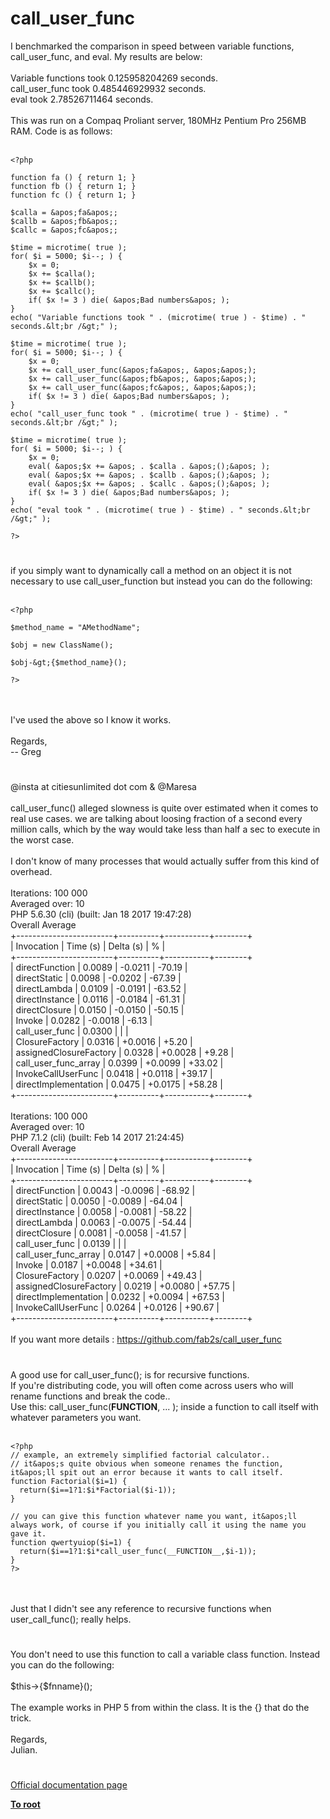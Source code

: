 # call_user_func



I benchmarked the comparison in speed between variable functions, call_user_func, and eval.  My results are below:<br><br>Variable functions took 0.125958204269 seconds.<br>call_user_func took 0.485446929932 seconds.<br>eval took 2.78526711464 seconds.<br><br>This was run on a Compaq Proliant server, 180MHz Pentium Pro 256MB RAM.  Code is as follows:<br><br>

```
<?php

function fa () { return 1; }
function fb () { return 1; }
function fc () { return 1; }

$calla = &apos;fa&apos;;
$callb = &apos;fb&apos;;
$callc = &apos;fc&apos;;

$time = microtime( true );
for( $i = 5000; $i--; ) {
    $x = 0;
    $x += $calla();
    $x += $callb();
    $x += $callc();
    if( $x != 3 ) die( &apos;Bad numbers&apos; );
}
echo( "Variable functions took " . (microtime( true ) - $time) . " seconds.&lt;br /&gt;" );

$time = microtime( true );
for( $i = 5000; $i--; ) {
    $x = 0;
    $x += call_user_func(&apos;fa&apos;, &apos;&apos;);
    $x += call_user_func(&apos;fb&apos;, &apos;&apos;);
    $x += call_user_func(&apos;fc&apos;, &apos;&apos;);
    if( $x != 3 ) die( &apos;Bad numbers&apos; );
}
echo( "call_user_func took " . (microtime( true ) - $time) . " seconds.&lt;br /&gt;" );

$time = microtime( true );
for( $i = 5000; $i--; ) {
    $x = 0;
    eval( &apos;$x += &apos; . $calla . &apos;();&apos; );
    eval( &apos;$x += &apos; . $callb . &apos;();&apos; );
    eval( &apos;$x += &apos; . $callc . &apos;();&apos; );
    if( $x != 3 ) die( &apos;Bad numbers&apos; );
}
echo( "eval took " . (microtime( true ) - $time) . " seconds.&lt;br /&gt;" );

?>
```
  

#

if you simply want to dynamically call a method on an object it is not necessary to use call_user_function but instead you can do the following:<br><br>

```
<?php

$method_name = "AMethodName";

$obj = new ClassName();

$obj-&gt;{$method_name}();

?>
```
<br><br>I&apos;ve used the above so I know it works.<br><br>Regards,<br>-- Greg  

#

@insta at citiesunlimited dot com &amp; @Maresa<br><br>call_user_func() alleged slowness is quite over estimated when it comes to real use cases. we are talking about loosing fraction of a second every million calls, which by the way would take less than half a sec to execute in the worst case.<br><br>I don&apos;t know of many processes that would actually suffer from this kind of overhead.<br><br>Iterations: 100 000<br>Averaged over: 10<br>PHP 5.6.30 (cli) (built: Jan 18 2017 19:47:28)<br>Overall Average<br>+------------------------+----------+-----------+--------+<br>| Invocation             | Time (s) | Delta (s) | %      |<br>+------------------------+----------+-----------+--------+<br>| directFunction         | 0.0089   | -0.0211   | -70.19 |<br>| directStatic           | 0.0098   | -0.0202   | -67.39 |<br>| directLambda           | 0.0109   | -0.0191   | -63.52 |<br>| directInstance         | 0.0116   | -0.0184   | -61.31 |<br>| directClosure          | 0.0150   | -0.0150   | -50.15 |<br>| Invoke                 | 0.0282   | -0.0018   | -6.13  |<br>| call_user_func         | 0.0300   |           |        |<br>| ClosureFactory         | 0.0316   | +0.0016   | +5.20  |<br>| assignedClosureFactory | 0.0328   | +0.0028   | +9.28  |<br>| call_user_func_array   | 0.0399   | +0.0099   | +33.02 |<br>| InvokeCallUserFunc     | 0.0418   | +0.0118   | +39.17 |<br>| directImplementation   | 0.0475   | +0.0175   | +58.28 |<br>+------------------------+----------+-----------+--------+<br><br>Iterations: 100 000<br>Averaged over: 10<br>PHP 7.1.2 (cli) (built: Feb 14 2017 21:24:45) <br>Overall Average<br>+------------------------+----------+-----------+--------+<br>| Invocation             | Time (s) | Delta (s) | %      |<br>+------------------------+----------+-----------+--------+<br>| directFunction         | 0.0043   | -0.0096   | -68.92 |<br>| directStatic           | 0.0050   | -0.0089   | -64.04 |<br>| directInstance         | 0.0058   | -0.0081   | -58.22 |<br>| directLambda           | 0.0063   | -0.0075   | -54.44 |<br>| directClosure          | 0.0081   | -0.0058   | -41.57 |<br>| call_user_func         | 0.0139   |           |        |<br>| call_user_func_array   | 0.0147   | +0.0008   | +5.84  |<br>| Invoke                 | 0.0187   | +0.0048   | +34.61 |<br>| ClosureFactory         | 0.0207   | +0.0069   | +49.43 |<br>| assignedClosureFactory | 0.0219   | +0.0080   | +57.75 |<br>| directImplementation   | 0.0232   | +0.0094   | +67.53 |<br>| InvokeCallUserFunc     | 0.0264   | +0.0126   | +90.67 |<br>+------------------------+----------+-----------+--------+<br><br>If you want more details : https://github.com/fab2s/call_user_func  

#

A good use for call_user_func(); is for recursive functions.<br>If you&apos;re distributing code, you will often come across users who will rename functions and break the code..<br>Use this: call_user_func(__FUNCTION__, ... ); inside a function to call itself with whatever parameters you want.<br><br>

```
<?php
// example, an extremely simplified factorial calculator..
// it&apos;s quite obvious when someone renames the function, it&apos;ll spit out an error because it wants to call itself.
function Factorial($i=1) {
  return($i==1?1:$i*Factorial($i-1));
}

// you can give this function whatever name you want, it&apos;ll always work, of course if you initially call it using the name you gave it.
function qwertyuiop($i=1) {
  return($i==1?1:$i*call_user_func(__FUNCTION__,$i-1));
}
?>
```
<br><br>Just that I didn&apos;t see any reference to recursive functions when user_call_func(); really helps.  

#

You don&apos;t need to use this function to call a variable class function. Instead you can do the following:<br><br>$this-&gt;{$fnname}();<br><br>The example works in PHP 5 from within the class. It is the {} that do the trick.<br><br>Regards,<br>Julian.  

#

[Official documentation page](https://www.php.net/manual/en/function.call-user-func.php)

**[To root](/README.md)**